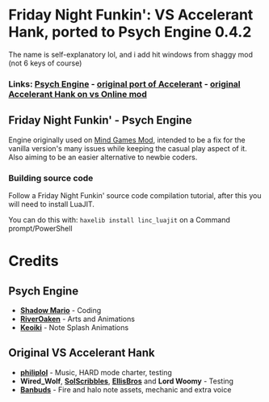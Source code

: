 # Friday Night Funkin': VS Accelerant Hank, ported to Psych Engine 0.4.2

The name is self-explanatory lol, and i add hit windows from shaggy mod (not 6 keys of course)

### Links: [Psych Engine](https://github.com/ShadowMario/FNF-PsychEngine) - [original port of Accelerant](https://gamebanana.com/mods/331538) - [original Accelerant Hank on vs Online mod](https://gamebanana.com/mods/286594)

## Friday Night Funkin' - Psych Engine
Engine originally used on [Mind Games Mod](https://gamebanana.com/mods/301107), intended to be a fix for the vanilla version's many issues while keeping the casual play aspect of it. Also aiming to be an easier alternative to newbie coders.

### Building source code
Follow a Friday Night Funkin' source code compilation tutorial, after this you will need to install LuaJIT.

You can do this with: `haxelib install linc_luajit` on a Command prompt/PowerShell

# Credits

## Psych Engine
* [**Shadow Mario**](https://twitter.com/Shadow_Mario_) - Coding
* [**RiverOaken**](https://twitter.com/RiverOaken) - Arts and Animations
* [**Keoiki**](https://twitter.com/Keoiki_) - Note Splash Animations

## Original VS Accelerant Hank
* [**philiplol**](https://twitter.com/Philiplolz) - Music, HARD mode charter, testing
* **Wired_Wolf**, [**SolScribbles**](https://twitter.com/SolScribbles), [**EllisBros**](https://twitter.com/EllisBros) and **Lord Woomy** - Testing
* [**Banbuds**](https://twitter.com/Banbuds) - Fire and halo note assets, mechanic and extra voice
